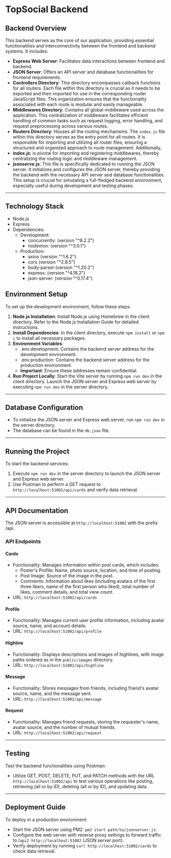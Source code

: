# TopSocial Backend

## Backend Overview

This backend serves as the core of our application, providing essential functionalities and interconnectivity between the frontend and backend systems. It includes:

- **Express Web Server**: Facilitates data interactions between frontend and backend.
- **JSON Server**: Offers an API server and database functionalities for frontend requirements.
- **Controllers Directory**: This directory encompasses callback functions for all routers. Each file within this directory is crucial as it needs to be exported and then imported for use in the corresponding router JavaScript files. This organization ensures that the functionality associated with each route is modular and easily manageable.
- **Middlewares Directory**: Contains all global middleware used across the application. This centralization of middleware facilitates efficient handling of common tasks such as request logging, error handling, and request preprocessing across various routes.
- **Routers Directory**: Houses all the routing mechanisms. The `index.js` file within this directory serves as the entry point for all routes. It is responsible for importing and utilizing all router files, ensuring a structured and organized approach to route management. Additionally,
- **index.js**: is pivotal for importing and registering middlewares, thereby centralizing the routing logic and middleware management.
- **jsonserve.js**: This file is specifically dedicated to running the JSON server. It initializes and configures the JSON server, thereby providing the backend with the necessary API server and database functionalities. This setup is crucial for simulating a full-fledged backend environment, especially useful during development and testing phases.

---

## Technology Stack

- Node.js
- Express
- Dependencies:
  - Development:
    - concurrently: (version "^8.2.2")
    - nodemon: (version "^3.0.1")
  - Production:
    - axios (version "^1.6.2")
    - cors (version "^2.8.5")
    - body-parser:(version "^1.20.2")
    - express: (version "^4.18.2")
    - json-server: (version "^0.17.4")

## Environment Setup

To set up the development environment, follow these steps:

1. **Node.js Installation**: Install Node.js using Homebrew in the client directory. Refer to the Node.js Installation Guide for detailed instructions.
2. **Install Dependencies**: In the client directory, execute `npm install` or `npm i` to install all necessary packages.
3. **Environment Variables**:
   - .env.development: Contains the backend server address for the development environment.
   - .env.production: Contains the backend server address for the production environment.
   - **Important**: Ensure these addresses remain confidential.
4. **Run Project Locally**:
   Start the Vite server by running `npm run dev` in the client directory.
   Launch the JSON server and Express web server by executing `npm run dev` in the server directory.

---

## Database Configuration

- To initialize the JSON server and Express web server, run `npm run dev` in the server directory.
- The database can be found in the `db.json` file.

---

## Running the Project

To start the backend services:

1. Execute `npm run dev` in the server directory to launch the JSON server and Express web server.
2. Use Postman to perform a GET request to `http://localhost:51002/api/cards` and verify data retrieval.

---

## API Documentation

The JSON server is accessible at `http://localhost:51002` with the prefix /api.

### API Endpoints

#### Cards

- Functionality: Manages information within post cards, which includes:
  - Poster's Profile: Name, photo source, location, and time of posting.
  - Post Image: Source of the image in the post.
  - Comments: Information about likes (including avatars of the first three likers, name of the first person who liked), total number of likes, comment details, and total view count.
- URL: `http://localhost:51002/api/cards`

#### Profile

- Functionality: Manages current user profile information, including avatar source, name, and account details.
- URL: `http://localhost:51002/api/profile`

#### Highline

- Functionality: Displays descriptions and images of highlines, with image paths ordered as in the `public/images` directory.
- URL: `http://localhost:51002/api/highline`

#### Message

- Functionality: Stores messages from friends, including friend's avatar source, name, and the message sent.
- URL: `http://localhost:51002/api/message`

#### Request

- Functionality: Manages friend requests, storing the requester's name, avatar source, and the number of mutual friends.
- URL: `http://localhost:51002/api/request`

---

## Testing

Test the backend functionalities using Postman:

- Utilize GET, POST, DELETE, PUT, and PATCH methods with the URL `http://localhost:51002/api` to test various operations like posting, retrieving (all or by ID), deleting (all or by ID), and updating data.

---

## Deployment Guide

To deploy in a production environment:

- Start the JSON server using PM2: `pm2 start path/to/jsonserver.js`.
- Configure the web server with reverse proxy settings to forward traffic to /`api2 http://localhost:51002` (JSON server port).
- Verify deployment by running `curl http://localhost:51002/cards` to check data retrieval.
